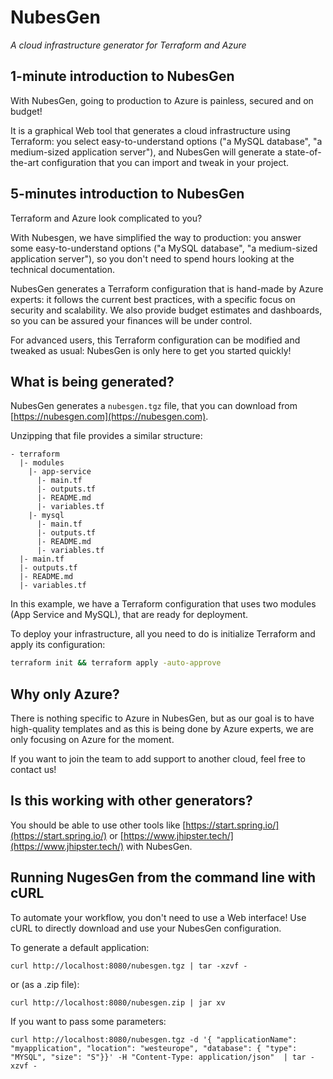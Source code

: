 # NubesGen

_A cloud infrastructure generator for Terraform and Azure_

## 1-minute introduction to NubesGen

With NubesGen, going to production to Azure is painless, secured and on budget!

It is a graphical Web tool that generates a cloud infrastructure using Terraform: you select easy-to-understand options ("a MySQL database", "a medium-sized application server"), and NubesGen will generate a state-of-the-art configuration that you can import and tweak in your project.

## 5-minutes introduction to NubesGen

Terraform and Azure look complicated to you?

With Nubesgen, we have simplified the way to production: you answer some easy-to-understand options ("a MySQL database", "a medium-sized application server"), so you don't need to spend hours looking at the technical documentation.

NubesGen generates a Terraform configuration that is hand-made by Azure experts: it follows the current best practices, with a specific focus on security and scalability. We also provide budget estimates and dashboards, so you can be assured your finances will be under control.

For advanced users, this Terraform configuration can be modified and tweaked as usual: NubesGen is only here to get you started quickly!

## What is being generated?

NubesGen generates a `nubesgen.tgz` file, that you can download from [https://nubesgen.com](https://nubesgen.com).

Unzipping that file provides a similar structure:

```
- terraform
  |- modules
    |- app-service
      |- main.tf
      |- outputs.tf
      |- README.md
      |- variables.tf
    |- mysql
      |- main.tf
      |- outputs.tf
      |- README.md
      |- variables.tf
  |- main.tf
  |- outputs.tf
  |- README.md
  |- variables.tf
```

In this example, we have a Terraform configuration that uses two modules (App Service and MySQL), that are ready for 
deployment.

To deploy your infrastructure, all you need to do is initialize Terraform and apply its configuration:

```bash
terraform init && terraform apply -auto-approve
```

## Why only Azure?

There is nothing specific to Azure in NubesGen, but as our goal is to have high-quality templates and as this is being done by Azure experts, we are only focusing on Azure for the moment.

If you want to join the team to add support to another cloud, feel free to contact us!

## Is this working with other generators?

You should be able to use other tools like [https://start.spring.io/](https://start.spring.io/) or [https://www.jhipster.tech/](https://www.jhipster.tech/) with NubesGen.

## Running NugesGen from the command line with cURL

To automate your workflow, you don't need to use a Web interface! Use cURL to directly download and use your NubesGen configuration.

To generate a default application:

```
curl http://localhost:8080/nubesgen.tgz | tar -xzvf -
```

or (as a .zip file):

```
curl http://localhost:8080/nubesgen.zip | jar xv
```

If you want to pass some parameters:

```
curl http://localhost:8080/nubesgen.tgz -d '{ "applicationName": "myapplication", "location": "westeurope", "database": { "type": "MYSQL", "size": "S"}}' -H "Content-Type: application/json"  | tar -xzvf -
```
